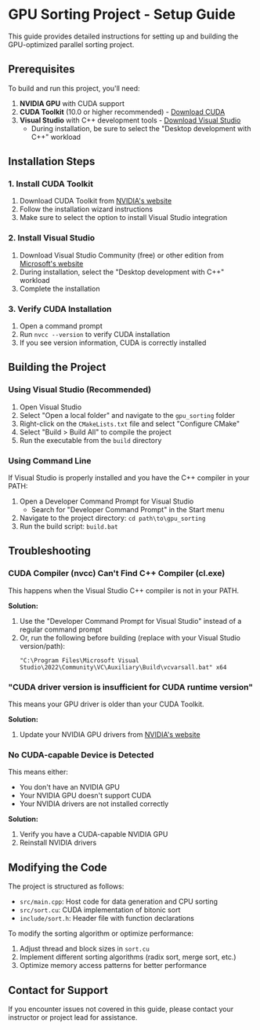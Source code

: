 # GPU Sorting Project - Setup Guide

This guide provides detailed instructions for setting up and building the GPU-optimized parallel sorting project.

## Prerequisites

To build and run this project, you'll need:

1. **NVIDIA GPU** with CUDA support
2. **CUDA Toolkit** (10.0 or higher recommended) - [Download CUDA](https://developer.nvidia.com/cuda-downloads)
3. **Visual Studio** with C++ development tools - [Download Visual Studio](https://visualstudio.microsoft.com/downloads/)
   - During installation, be sure to select the "Desktop development with C++" workload

## Installation Steps

### 1. Install CUDA Toolkit

1. Download CUDA Toolkit from [NVIDIA's website](https://developer.nvidia.com/cuda-downloads)
2. Follow the installation wizard instructions
3. Make sure to select the option to install Visual Studio integration

### 2. Install Visual Studio

1. Download Visual Studio Community (free) or other edition from [Microsoft's website](https://visualstudio.microsoft.com/downloads/)
2. During installation, select the "Desktop development with C++" workload
3. Complete the installation

### 3. Verify CUDA Installation

1. Open a command prompt
2. Run `nvcc --version` to verify CUDA installation
3. If you see version information, CUDA is correctly installed

## Building the Project

### Using Visual Studio (Recommended)

1. Open Visual Studio
2. Select "Open a local folder" and navigate to the `gpu_sorting` folder
3. Right-click on the `CMakeLists.txt` file and select "Configure CMake"
4. Select "Build > Build All" to compile the project
5. Run the executable from the `build` directory

### Using Command Line

If Visual Studio is properly installed and you have the C++ compiler in your PATH:

1. Open a Developer Command Prompt for Visual Studio
   - Search for "Developer Command Prompt" in the Start menu
2. Navigate to the project directory: `cd path\to\gpu_sorting`
3. Run the build script: `build.bat`

## Troubleshooting

### CUDA Compiler (nvcc) Can't Find C++ Compiler (cl.exe)

This happens when the Visual Studio C++ compiler is not in your PATH.

**Solution:**
1. Use the "Developer Command Prompt for Visual Studio" instead of a regular command prompt
2. Or, run the following before building (replace with your Visual Studio version/path):
   ```
   "C:\Program Files\Microsoft Visual Studio\2022\Community\VC\Auxiliary\Build\vcvarsall.bat" x64
   ```

### "CUDA driver version is insufficient for CUDA runtime version"

This means your GPU driver is older than your CUDA Toolkit.

**Solution:**
1. Update your NVIDIA GPU drivers from [NVIDIA's website](https://www.nvidia.com/Download/index.aspx)

### No CUDA-capable Device is Detected

This means either:
- You don't have an NVIDIA GPU
- Your NVIDIA GPU doesn't support CUDA
- Your NVIDIA drivers are not installed correctly

**Solution:**
1. Verify you have a CUDA-capable NVIDIA GPU
2. Reinstall NVIDIA drivers

## Modifying the Code

The project is structured as follows:

- `src/main.cpp`: Host code for data generation and CPU sorting
- `src/sort.cu`: CUDA implementation of bitonic sort
- `include/sort.h`: Header file with function declarations

To modify the sorting algorithm or optimize performance:

1. Adjust thread and block sizes in `sort.cu`
2. Implement different sorting algorithms (radix sort, merge sort, etc.)
3. Optimize memory access patterns for better performance

## Contact for Support

If you encounter issues not covered in this guide, please contact your instructor or project lead for assistance. 